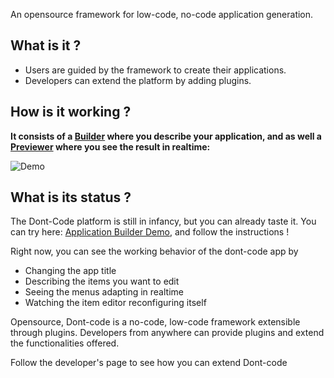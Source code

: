 An opensource framework for low-code, no-code application generation.

## What is it ?
- Users are guided by the framework to create their applications.
- Developers can extend the platform by adding plugins.


## How is it working ?
**It consists of a [Builder](https://dont-code.net/ide-ui) where you describe your application, and as well a [Previewer](https://dont-code.net/preview-ui) where you see the result in realtime:**

![Demo](assets/dont-code-task-manager.gif)

## What is its status ?
The Dont-Code platform is still in infancy, but you can already taste it.
You can try here: [Application Builder Demo](https://dont-code.net/ide-ui), and follow the instructions !

Right now, you can see the working behavior of the dont-code app by
- Changing the app title
- Describing the items you want to edit
- Seeing the menus adapting in realtime
- Watching the item editor reconfiguring itself

Opensource, Dont-code is a no-code, low-code framework extensible through plugins.
Developers from anywhere can provide plugins and extend the functionalities offered.

Follow the developer's page to see how you can extend Dont-code